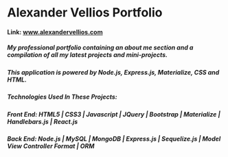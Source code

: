 # Alexander Vellios Portfolio
#### Link: www.alexandervellios.com
##### My professional portfolio containing an about me section and a compilation of all my latest projects and mini-projects.
##### This application is powered by Node.js, Express.js, Materialize, CSS and HTML.
##### Technologies Used In These Projects: 
##### Front End: HTML5 | CSS3 | Javascript | JQuery | Bootstrap | Materialize | Handlebars.js | React.js
##### Back End: Node.js | MySQL | MongoDB | Express.js | Sequelize.js | Model View Controller Format | ORM

